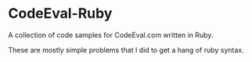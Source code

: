 CodeEval-Ruby
=============

A collection of code samples for CodeEval.com written in Ruby.

These are mostly simple problems that I did to get a hang of ruby syntax.
